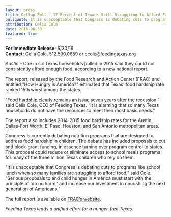 ```yaml
---
layout: press
title: Gallup Poll - 17 Percent of Texans Still Struggling to Afford Food
pullquote: It is unacceptable that Congress is debating cuts to programs like school lunch when so many families are struggling to afford food.
attribution: Celia Cole
date: 2016-06-30
featured: true
---  
```

**For Immediate Release:** 6/30/16    
**Contact:** Celia Cole, 512.590.0659 or ccole@feedingtexas.org

*Austin* – One in six Texas households polled in 2015 said they could not consistently afford enough food, according to a new national report.
 
The report, released by the Food Research and Action Center (FRAC) and entitled "How Hungry is America?" estimated that Texas’ food hardship rate ranked 15th worst among the states.

“Food hardship clearly remains an issue seven years after the recession,” said Celia Cole, CEO of Feeding Texas. “It is alarming that so many Texas households do not have the resources to meet their most basic needs."
 
The report also includes 2014-2015 food hardship rates for the Austin, Dallas-Fort Worth, El Paso, Houston, and San Antonio metropolitan areas.
 
Congress is currently debating nutrition programs that are designed to address food hardship in children. The debate has included proposals to cut and block-grant funding, in essence turning over program control to states. This proposal could reduce or eliminate access to school meals programs for many of the three million Texas children who rely on them.

“It is unacceptable that Congress is debating cuts to programs like school lunch when so many families are struggling to afford food,” said Cole. “Serious proposals to end child hunger in America must start with the principle of 'do no harm,' and increase our investment in nourishing the next generation of Americans.”

The full report is available on [FRAC’s website](http://frac.org/).

*Feeding Texas leads a unified effort for a hunger-free Texas.*

